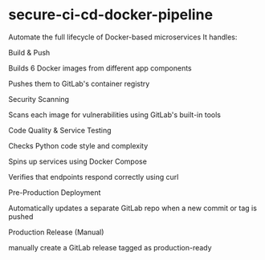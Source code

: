 # secure-ci-cd-docker-pipeline

Automate the full lifecycle of Docker-based microservices
It handles:

Build & Push

Builds 6 Docker images from different app components

Pushes them to GitLab's container registry

Security Scanning

Scans each image for vulnerabilities using GitLab's built-in tools

Code Quality & Service Testing

Checks Python code style and complexity

Spins up services using Docker Compose

Verifies that endpoints respond correctly using curl

Pre-Production Deployment

Automatically updates a separate GitLab repo when a new commit or tag is pushed

Production Release (Manual)

 manually create a GitLab release tagged as production-ready


